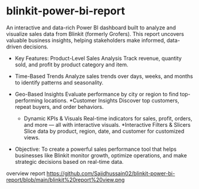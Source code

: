 # blinkit-power-bi-report


An interactive and data-rich Power BI dashboard built to analyze and visualize sales data from Blinkit (formerly Grofers). This report uncovers valuable business insights, helping stakeholders make informed, data-driven decisions.

* Key Features:
 Product-Level Sales Analysis
Track revenue, quantity sold, and profit by product category and item.
* Time-Based Trends
Analyze sales trends over days, weeks, and months to identify patterns and seasonality.

* Geo-Based Insights
Evaluate performance by city or region to find top-performing locations.
  *Customer Insights
Discover top customers, repeat buyers, and order behaviors.
  * Dynamic KPIs & Visuals
Real-time indicators for sales, profit, orders, and more — all with interactive visuals.
*Interactive Filters & Slicers
Slice data by product, region, date, and customer for customized views.

* Objective:
To create a powerful sales performance tool that helps businesses like Blinkit monitor growth, optimize operations, and make strategic decisions based on real-time data.

overview report 
https://github.com/Sajidhussain02/blinkit-power-bi-report/blob/main/blinkit%20report%20view.png
